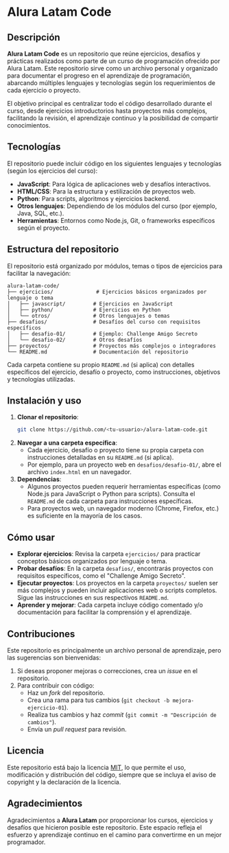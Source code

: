 # Alura Latam Code

## Descripción
**Alura Latam Code** es un repositorio que reúne ejercicios, desafíos y prácticas realizados como parte de un curso de programación ofrecido por Alura Latam. Este repositorio sirve como un archivo personal y organizado para documentar el progreso en el aprendizaje de programación, abarcando múltiples lenguajes y tecnologías según los requerimientos de cada ejercicio o proyecto.

El objetivo principal es centralizar todo el código desarrollado durante el curso, desde ejercicios introductorios hasta proyectos más complejos, facilitando la revisión, el aprendizaje continuo y la posibilidad de compartir conocimientos.

## Tecnologías
El repositorio puede incluir código en los siguientes lenguajes y tecnologías (según los ejercicios del curso):
- **JavaScript**: Para lógica de aplicaciones web y desafíos interactivos.
- **HTML/CSS**: Para la estructura y estilización de proyectos web.
- **Python**: Para scripts, algoritmos y ejercicios backend.
- **Otros lenguajes**: Dependiendo de los módulos del curso (por ejemplo, Java, SQL, etc.).
- **Herramientas**: Entornos como Node.js, Git, o frameworks específicos según el proyecto.

## Estructura del repositorio
El repositorio está organizado por módulos, temas o tipos de ejercicios para facilitar la navegación:
```
alura-latam-code/
├── ejercicios/              # Ejercicios básicos organizados por lenguaje o tema
│   ├── javascript/         # Ejercicios en JavaScript
│   ├── python/             # Ejercicios en Python
│   └── otros/              # Otros lenguajes o temas
├── desafios/               # Desafíos del curso con requisitos específicos
│   ├── desafio-01/         # Ejemplo: Challenge Amigo Secreto
│   └── desafio-02/         # Otros desafíos
├── proyectos/              # Proyectos más complejos o integradores
└── README.md               # Documentación del repositorio
```

Cada carpeta contiene su propio `README.md` (si aplica) con detalles específicos del ejercicio, desafío o proyecto, como instrucciones, objetivos y tecnologías utilizadas.

## Instalación y uso
1. **Clonar el repositorio**:
   ```bash
   git clone https://github.com/<tu-usuario>/alura-latam-code.git
   ```
2. **Navegar a una carpeta específica**:
   - Cada ejercicio, desafío o proyecto tiene su propia carpeta con instrucciones detalladas en su `README.md` (si aplica).
   - Por ejemplo, para un proyecto web en `desafios/desafio-01/`, abre el archivo `index.html` en un navegador.
3. **Dependencias**:
   - Algunos proyectos pueden requerir herramientas específicas (como Node.js para JavaScript o Python para scripts). Consulta el `README.md` de cada carpeta para instrucciones específicas.
   - Para proyectos web, un navegador moderno (Chrome, Firefox, etc.) es suficiente en la mayoría de los casos.

## Cómo usar
- **Explorar ejercicios**: Revisa la carpeta `ejercicios/` para practicar conceptos básicos organizados por lenguaje o tema.
- **Probar desafíos**: En la carpeta `desafios/`, encontrarás proyectos con requisitos específicos, como el "Challenge Amigo Secreto".
- **Ejecutar proyectos**: Los proyectos en la carpeta `proyectos/` suelen ser más complejos y pueden incluir aplicaciones web o scripts completos. Sigue las instrucciones en sus respectivos `README.md`.
- **Aprender y mejorar**: Cada carpeta incluye código comentado y/o documentación para facilitar la comprensión y el aprendizaje.

## Contribuciones
Este repositorio es principalmente un archivo personal de aprendizaje, pero las sugerencias son bienvenidas:
1. Si deseas proponer mejoras o correcciones, crea un *issue* en el repositorio.
2. Para contribuir con código:
   - Haz un *fork* del repositorio.
   - Crea una rama para tus cambios (`git checkout -b mejora-ejercicio-01`).
   - Realiza tus cambios y haz *commit* (`git commit -m "Descripción de cambios"`).
   - Envía un *pull request* para revisión.

## Licencia
Este repositorio está bajo la licencia [MIT](LICENSE), lo que permite el uso, modificación y distribución del código, siempre que se incluya el aviso de copyright y la declaración de la licencia.

## Agradecimientos
Agradecimientos a **Alura Latam** por proporcionar los cursos, ejercicios y desafíos que hicieron posible este repositorio. Este espacio refleja el esfuerzo y aprendizaje continuo en el camino para convertirme en un mejor programador.